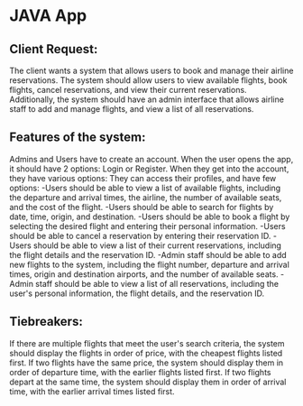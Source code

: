 # JAVA App

## Client Request:
The client wants a system that allows users to book and manage their airline reservations. The system should allow users to view available flights, book flights, cancel reservations, and view their current reservations. Additionally, the system should have an admin interface that allows airline staff to add and manage flights, and view a list of all reservations.

## Features of the system:

Admins and Users have to create an account.
When the user opens the app, it should have 2 options: Login or Register.
When they get into the account, they have various options:
They can access their profiles, and have few options:
-Users should be able to view a list of available flights, including the departure and arrival times, the airline, the number of available seats, and the cost of the flight.
-Users should be able to search for flights by date, time, origin, and destination.
-Users should be able to book a flight by selecting the desired flight and entering their personal information.
-Users should be able to cancel a reservation by entering their reservation ID.
-Users should be able to view a list of their current reservations, including the flight details and the reservation ID.
-Admin staff should be able to add new flights to the system, including the flight number, departure and arrival times, origin and destination airports, and the number of available seats.
-Admin staff should be able to view a list of all reservations, including the user's personal information, the flight details, and the reservation ID.

## Tiebreakers:
If there are multiple flights that meet the user's search criteria, the system should display the flights in order of price, with the cheapest flights listed first. If two flights have the same price, the system should display them in order of departure time, with the earlier flights listed first. If two flights depart at the same time, the system should display them in order of arrival time, with the earlier arrival times listed first.

